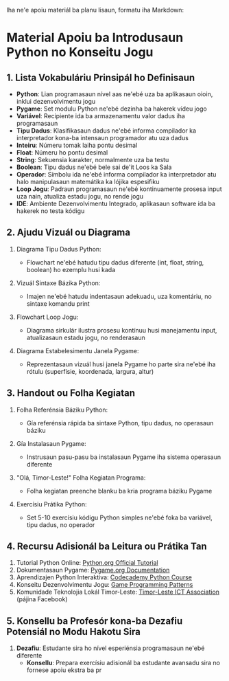 Iha ne'e apoiu materiál ba planu lisaun, formatu iha Markdown:

# Material Apoiu ba Introdusaun Python no Konseitu Jogu

## 1. Lista Vokabuláriu Prinsipál ho Definisaun

- **Python**: Lian programasaun nível aas ne'ebé uza ba aplikasaun oioin, inklui dezenvolvimentu jogu
- **Pygame**: Set modulu Python ne'ebé dezinha ba hakerek vídeu jogo
- **Variável**: Recipiente ida ba armazenamentu valor dadus iha programasaun
- **Tipu Dadus**: Klasifikasaun dadus ne'ebé informa compilador ka interpretador kona-ba intensaun programador atu uza dadus
- **Inteiru**: Númeru tomak laiha pontu desimal
- **Float**: Númeru ho pontu desimal
- **String**: Sekuensia karakter, normalmente uza ba testu
- **Boolean**: Tipu dadus ne'ebé bele sai de'it Loos ka Sala
- **Operador**: Símbolu ida ne'ebé informa compilador ka interpretador atu halo manipulasaun matemátika ka lójika espesifiku
- **Loop Jogu**: Padraun programasaun ne'ebé kontinuamente prosesa input uza nain, atualiza estadu jogu, no rende jogu
- **IDE**: Ambiente Dezenvolvimentu Integrado, aplikasaun software ida ba hakerek no testa kódigu

## 2. Ajudu Vizuál ou Diagrama

1. Diagrama Tipu Dadus Python:
   - Flowchart ne'ebé hatudu tipu dadus diferente (int, float, string, boolean) ho ezemplu husi kada

2. Vizuál Sintaxe Bázika Python:
   - Imajen ne'ebé hatudu indentasaun adekuadu, uza komentáriu, no sintaxe komandu print

3. Flowchart Loop Jogu:
   - Diagrama sirkulár ilustra prosesu kontínuu husi manejamentu input, atualizasaun estadu jogu, no renderasaun

4. Diagrama Estabelesimentu Janela Pygame:
   - Reprezentasaun vizuál husi janela Pygame ho parte sira ne'ebé iha rótulu (superfísie, koordenada, largura, altur)

## 3. Handout ou Folha Kegiatan

1. Folha Referénsia Báziku Python:
   - Gía referénsia rápida ba sintaxe Python, tipu dadus, no operasaun báziku

2. Gía Instalasaun Pygame:
   - Instrusaun pasu-pasu ba instalasaun Pygame iha sistema operasaun diferente

3. "Olá, Timor-Leste!" Folha Kegiatan Programa:
   - Folha kegiatan preenche blanku ba kria programa báziku Pygame

4. Exercísiu Prátika Python:
   - Set 5-10 exercísiu kódigu Python simples ne'ebé foka ba variável, tipu dadus, no operador

## 4. Recursu Adisionál ba Leitura ou Prátika Tan

1. Tutorial Python Online: [Python.org Official Tutorial](https://docs.python.org/3/tutorial/)
2. Dokumentasaun Pygame: [Pygame.org Documentation](https://www.pygame.org/docs/)
3. Aprendizajen Python Interaktiva: [Codecademy Python Course](https://www.codecademy.com/learn/learn-python-3)
4. Konseitu Dezenvolvimentu Jogu: [Game Programming Patterns](http://gameprogrammingpatterns.com/)
5. Komunidade Teknolojia Lokál Timor-Leste: [Timor-Leste ICT Association](https://www.facebook.com/TLICTA/) (pájina Facebook)

## 5. Konsellu ba Profesór kona-ba Dezafiu Potensiál no Modu Hakotu Sira

1. **Dezafiu**: Estudante sira ho nível esperiénsia programasaun ne'ebé diferente
   - **Konsellu**: Prepara exercísiu adisionál ba estudante avansadu sira no fornese apoiu ekstra ba pr